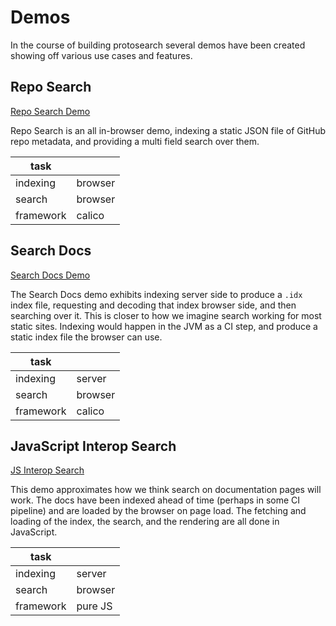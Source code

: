 # Demos

In the course of building protosearch several demos have been created showing off various use cases and features.


## Repo Search

[Repo Search Demo](../reposearch/index.html)

Repo Search is an all in-browser demo, indexing a static JSON file of GitHub repo metadata,
and providing a multi field search over them.

| task      |         |
| --------- | ------- |
| indexing  | browser |
| search    | browser |
| framework | calico  |


## Search Docs

[Search Docs Demo](../searchdocs/index.html)

The Search Docs demo exhibits indexing server side to produce a `.idx` index file,
requesting and decoding that index browser side, and then searching over it.
This is closer to how we imagine search working for most static sites.
Indexing would happen in the JVM as a CI step, and produce a static index file the browser can use.

| task      |         |
| --------- | ------- |
| indexing  | server  |
| search    | browser |
| framework | calico  |


## JavaScript Interop Search

[JS Interop Search](../interop/index.html)

This demo approximates how we think search on documentation pages will work.
The docs have been indexed ahead of time (perhaps in some CI pipeline) and are loaded by the browser on page load.
The fetching and loading of the index, the search, and the rendering are all done in JavaScript.

| task      |         |
| --------- | ------- |
| indexing  | server  |
| search    | browser |
| framework | pure JS |

